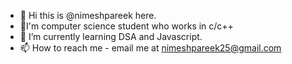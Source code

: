 - 👋 Hi this is @nimeshpareek here.
- 🤖I'm computer science student who works in c/c++
- 🌱 I’m currently learning DSA and Javascript.
- 📫 How to reach me - email me at nimeshpareek25@gmail.com

<!---
nimeshpareek/nimeshpareek is a ✨ special ✨ repository because its `README.md` (this file) appears on your GitHub profile.
You can click the Preview link to take a look at your changes.
--->
